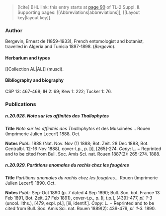 > [!cite] BHL link: this entry starts at [page 90](https://www.biodiversitylibrary.org/item/103859#page/100/mode/1up) of TL-2 Suppl. II.
> Supporting pages: [[Abbreviations|abbreviations]], [[Layout key|layout key]].

### Author

Bergevin, Ernest de (1859-1933), French entomologist and botanist, travelled in Algeria and Tunisia 1897-1898. (*Bergevin*).

#### Herbarium and types

[[Collection AL|AL]] (musci).

#### Bibliography and biography

CSP 13: 467-468; IH 2: 69; Kew 1: 222; Tucker 1: 76.

### Publications

##### n.20.928. Note sur les affinités des Thallophytes

**Title**
*Note sur les affinités des Thallophytes* et des Muscinées... Rouen (Imprimerie Julien Lecerf) 1888. Oct.

**Notes**
*Publ*.: 1888 (Nat. Nov. Nov (1) 1888; Bot. Zeit. 28 Dec 1888, Bot. Centralbl. 12-16 Nov 1888), cover-t.p., p. \[i\], \[265\]-274. *Copy*: L. − Reprinted and to be cited from Bull. Soc. Amis Sci. nat. Rouen 1887(2): 265-274. 1888.

##### n.20.929. Partitions anomales du rachis chez les fougères

**Title**
*Partitions anomales du rachis chez les fougères*... Rouen (Imprimerie Julien Lecerf) 1890. Oct.

**Notes**
*Publ*.: Sep-Oct 1890 (p. 7 dated 4 Sep 1890; Bull. Soc. bot. France 13 Feb 1891, Bot. Zeit. 27 Feb 1891), cover-t.p., p. \[i, t.p.\], \[439\]-477, *pl. 1-3* (uncol. liths.), \[479, expl. pl.\], \[iii, identif.\]. *Copy*: L. − Reprinted and to be cited from Bull. Soc. Amis Sci. nat. Rouen 1889(2): 439-479, *pl. 1-3.* 1890.


